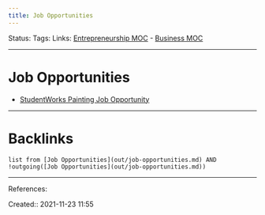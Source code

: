 ```yaml
---
title: Job Opportunities
---
```

Status: 
Tags: 
Links: [Entrepreneurship MOC](out/entrepreneurship-moc.md) - [Business MOC](None)
___
# Job Opportunities
- [StudentWorks Painting Job Opportunity](out/studentworks-painting-job-opportunity.md)
___
# Backlinks
```dataview
list from [Job Opportunities](out/job-opportunities.md) AND !outgoing([Job Opportunities](out/job-opportunities.md))
```
___
References:

Created:: 2021-11-23 11:55

